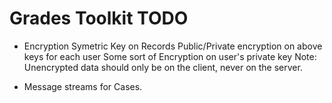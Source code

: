 Grades Toolkit TODO
==============

* Encryption
    Symetric Key on Records
    Public/Private encryption on above keys for each user
    Some sort of Encryption on user's private key
    Note: Unencrypted data should only be on the client, never on the server.

* Message streams for Cases.